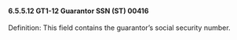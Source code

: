 #### 6.5.5.12 GT1-12 Guarantor SSN (ST) 00416

Definition: This field contains the guarantor’s social security number.
